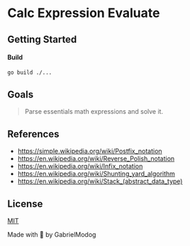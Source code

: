 # Calc Expression Evaluate

## Getting Started

#### Build

```bash
go build ./...
```

## Goals

> Parse essentials math expressions and solve it.

## References

- https://simple.wikipedia.org/wiki/Postfix_notation
- https://en.wikipedia.org/wiki/Reverse_Polish_notation
- https://en.wikipedia.org/wiki/Infix_notation
- https://en.wikipedia.org/wiki/Shunting_yard_algorithm
- https://en.wikipedia.org/wiki/Stack_(abstract_data_type)

## License

[MIT](https://github.com/GabrielModog/go-calc-evaluate/blob/main/LICENSE)

Made with 🩵 by GabrielModog
